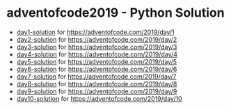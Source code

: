 # adventofcode2019 - Python Solution

- [day1-solution](day1.py) for https://adventofcode.com/2019/day/1
- [day2-solution](day2.py) for https://adventofcode.com/2019/day/2
- [day3-solution](day3.py) for https://adventofcode.com/2019/day/3
- [day4-solution](day4.py) for https://adventofcode.com/2019/day/4
- [day5-solution](day5.py) for https://adventofcode.com/2019/day/5
- [day6-solution](day6.py) for https://adventofcode.com/2019/day/6
- [day7-solution](day7.py) for https://adventofcode.com/2019/day/7
- [day8-solution](day8.py) for https://adventofcode.com/2019/day/8
- [day9-solution](day9.py) for https://adventofcode.com/2019/day/9
- [day10-solution](day10.py) for https://adventofcode.com/2019/day/10
